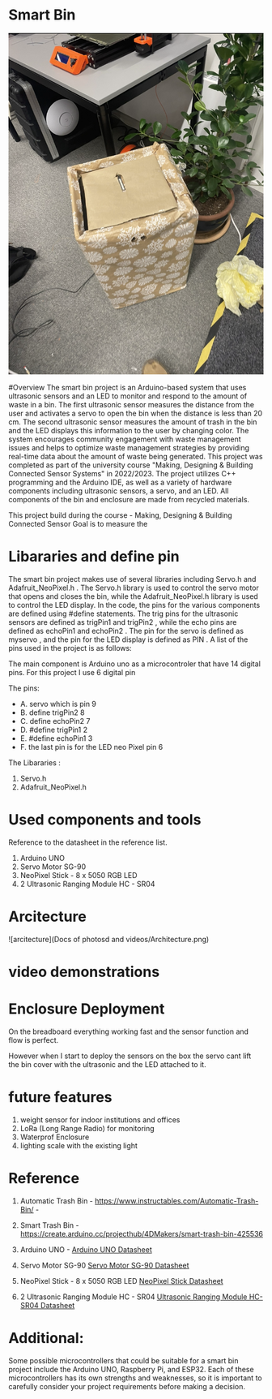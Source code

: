 
# Smart Bin
<img src="Docs of photosd and videos/Xmas version special edition.PNG" alt="The final bin">


#Overview
The smart bin project is an Arduino-based system that uses ultrasonic sensors and an LED to monitor and respond to the amount of waste in a bin. The first ultrasonic sensor measures the distance from the user and activates a servo to open the bin when the distance is less than 20 cm. The second ultrasonic sensor measures the amount of trash in the bin and the LED displays this information to the user by changing color. The system encourages community engagement with waste management issues and helps to optimize waste management strategies by providing real-time data about the amount of waste being generated. This project was completed as part of the university course "Making, Designing & Building Connected Sensor Systems" in 2022/2023. The project utilizes C++ programming and the Arduino IDE, as well as a variety of hardware components including ultrasonic sensors, a servo, and an LED. All components of the bin and enclosure are made from recycled materials.

This project build during the course - Making, Designing & Building Connected Sensor
Goal is to measure the 

# Libararies and define pin 
The smart bin project makes use of several libraries including Servo.h and Adafruit_NeoPixel.h . The Servo.h library is used to control the servo motor that opens and closes the bin, while the Adafruit_NeoPixel.h library is used to control the LED display. In the code, the pins for the various components are defined using #define statements. The trig pins for the ultrasonic sensors are defined as trigPin1 and trigPin2 , while the echo pins are defined as echoPin1 and echoPin2 . The pin for the servo is defined as myservo , and the pin for the LED display is defined as PIN . A list of the pins used in the project is as follows:

The main component is Arduino uno as a microcontroler that have 14 digital pins.
For this project I use 6 digital pin 

The pins: 
+ A. servo which is pin 9
+ B. define trigPin2 8
+ C. define echoPin2 7
+ D. #define trigPin1 2
+ E. #define echoPin1 3
+ F. the last pin is for the LED neo Pixel pin 6

The Libararies : 
1. Servo.h
2. Adafruit_NeoPixel.h

# Used components and tools
Reference to the datasheet in the reference list.

1. Arduino UNO 
2. Servo Motor SG-90
3. NeoPixel Stick - 8 x 5050 RGB LED
4. 2 Ultrasonic Ranging Module HC - SR04




# Arcitecture 
 ![arcitecture](Docs of photosd and videos/Architecture.png)


# video demonstrations

# Enclosure Deployment
On the breadboard everything working fast and the sensor function and flow is perfect. 

However when I start to deploy the sensors on the box the servo cant lift the bin cover with the ultrasonic and the LED attached to it. 




# future features
1. weight sensor for indoor institutions and offices
2. LoRa (Long Range Radio) for monitoring
3. Waterprof Enclosure
4. lighting scale with the existing light


# Reference 

1. Automatic Trash Bin - https://www.instructables.com/Automatic-Trash-Bin/ - 
2. Smart Trash Bin - https://create.arduino.cc/projecthub/4DMakers/smart-trash-bin-425536


3. Arduino UNO - <a href="https://www.arduino.cc/en/uploads/Main/Arduino_Uno_Rev3-schematic.pdf">Arduino UNO Datasheet</a>

4. Servo Motor SG-90 <a href="http://www.ee.ic.ac.uk/pcheung/teaching/DE1_EE/stores/sg90_datasheet.pdf">Servo Motor SG-90 Datasheet</a>

5. NeoPixel Stick - 8 x 5050 RGB LED <a href="https://www.adafruit.com/datasheets/WS2812B.pdf">NeoPixel Stick Datasheet</a>

6. 2 Ultrasonic Ranging Module HC - SR04 <a href="https://www.micropik.com/PDF/HCSR04.pdf">Ultrasonic Ranging Module HC-SR04 Datasheet</a>


# Additional: 
Some possible microcontrollers that could be suitable for a smart bin project include the Arduino UNO, Raspberry Pi, and ESP32. Each of these microcontrollers has its own strengths and weaknesses, so it is important to carefully consider your project requirements before making a decision.





